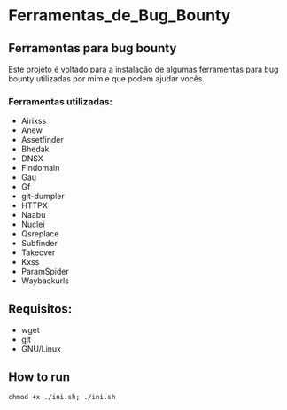 # Ferramentas_de_Bug_Bounty


## Ferramentas para bug bounty
Este projeto é voltado para a instalação de algumas ferramentas para bug bounty utilizadas por mim e que podem ajudar vocês.
### Ferramentas utilizadas:
- Airixss <br />
- Anew <br />
- Assetfinder <br />
- Bhedak <br />
- DNSX <br />
- Findomain <br />
- Gau <br />
- Gf <br />
- git-dumpler <br />
- HTTPX <br />
- Naabu <br />
- Nuclei <br />
- Qsreplace <br />
- Subfinder <br />
- Takeover <br />
- Kxss <br />
- ParamSpider <br />
- Waybackurls <br />
## Requisitos:
- wget
- git
- GNU/Linux

## How to run

```
chmod +x ./ini.sh; ./ini.sh
```
